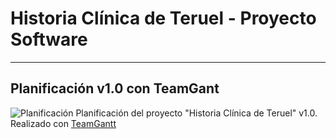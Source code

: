 # Historia Clínica de Teruel - Proyecto Software
---
Planificación v1.0 con TeamGant
---
![Planificación](https://github.com/800710/ProyectoSoftware21-22/blob/main/image.png)
Planificación del proyecto "Historia Clínica de Teruel" v1.0. Realizado con [TeamGantt](https://prod.teamgantt.com)
